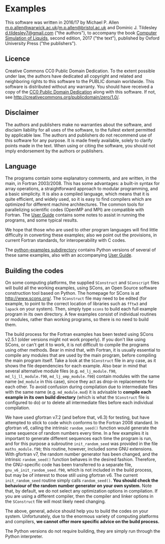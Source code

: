 # Examples
This software was written in 2016/17
by Michael P. Allen <m.p.allen@warwick.ac.uk>/<m.p.allen@bristol.ac.uk>
and Dominic J. Tildesley <d.tildesley7@gmail.com> ("the authors"),
to accompany the book
[Computer Simulation of Liquids](https://global.oup.com/academic/product/computer-simulation-of-liquids-9780198803201),
second edition, 2017 ("the text"),
published by Oxford University Press ("the publishers").

## Licence
Creative Commons CC0 Public Domain Dedication.
To the extent possible under law, the authors have dedicated all copyright and related
and neighboring rights to this software to the PUBLIC domain worldwide.
This software is distributed without any warranty.
You should have received a copy of the
[CC0 Public Domain Dedication](./COPYING.txt)
along with this software.
If not, see <http://creativecommons.org/publicdomain/zero/1.0/>.

## Disclaimer
The authors and publishers make no warranties about the software, and disclaim liability
for all uses of the software, to the fullest extent permitted by applicable law.
The authors and publishers do not recommend use of this software for any purpose.
It is made freely available, solely to clarify points made in the text.
When using or citing the software, you should not imply endorsement by the authors or publishers.

## Language
The programs contain some explanatory comments,
and are written, in the main, in Fortran 2003/2008.
This has some advantages: a built-in syntax for array operations,
a straightforward approach to modular programming, and a basic simplicity.
It is also a compiled language, which means that it is quite efficient,
and widely used, so it is easy to find compilers which are
optimized for different machine architectures.
The common tools for parallelizing scientific codes (OpenMP and MPI)
are compatible with Fortran.
The [User Guide](./GUIDE.md) contains some notes to assist in running the programs,
and some typical results.

We hope that those who are used to other program languages
will find little difficulty in converting these examples;
also we point out the provisions, in current Fortran standards,
for interoperability with C codes.

The [python-examples subdirectory](./python_examples) contains Python versions
of several of these same examples, also with an accompanying
[User Guide](./python_examples/GUIDE.md).

## Building the codes
On some computing platforms,
the supplied `SConstruct` and `SConscript` files will build all the working examples,
using SCons, an Open Source software construction tool based on Python.
The homepage for SCons is at <http://www.scons.org/>.
The `SConstruct` file may need to be edited
(for example, to point to the correct location of libraries
such as `fftw3` and `lapack` on your system).
Then, simply type `scons` to build each full example program in its own directory.
A few examples consist of individual routines or modules,
rather than working programs,
so there is no need to build them.

The build process for the Fortran examples has been tested using SCons v2.5.1
(older versions might not work properly).
If you don't like using SCons, or can't get it to work,
it is not difficult to compile the programs using other methods.
Bear in mind that, with Fortran, it is usually essential to compile any
modules that are used by the main program, before compiling the main program itself.
Take a look at the `SConstruct` file in any case,
as it shows the file dependencies for each example.
Also bear in mind that several alternative module files
(e.g. `md_lj_module.f90`, `md_lj_ll_module.f90`, `md_lj_omp_module.f90`)
contain modules with the same name (`md_module` in this case),
since they act as drop-in replacements for each other.
To avoid confusion during compilation due to intermediate files with the same name
(e.g. `md_module.mod`)
it is advisable to __compile each example in its own build directory__
(which is what the `SConstruct` file is configured to do)
or to delete all intermediate files before each individual compilation.

We have used gfortran v7.2 (and before that, v6.3) for testing,
but have attempted to stick to code which conforms to the Fortran 2008 standard.
In gfortran v6, calling the intrinsic `random_seed()` function would
generate the same sequence of random numbers every time.
In a few examples it is important to generate different sequences each time the program is run,
and for this purpose a subroutine `init_random_seed` was provided in the file `maths_module.f90`;
this routine, however, included some GNU extensions.
With gfortran v7, the random number generator has been changed,
and the intrinsic `random_seed()` function behaves in the desired fashion.
Therefore, the GNU-specific code has been transferred to a separate file, `gnu_v6_init_random_seed.f90`,
which is not included in the build process,
but may be of interest to those still using gfortran v6.
The current `init_random_seed` routine simply calls `random_seed()`.
__You should check the behaviour of the random number generator on your own system.__
Note that, by default, we do not select any optimization options in compilation.
If you are using a different compiler,
then the compiler and linker options in the `SConstruct` file will most likely need changing.

The above, general, advice should help you to build the codes on your system.
Unfortunately, due to the enormous variety of computing platforms and compilers,
__we cannot offer more specific advice on the build process.__

The Python versions do not require building, they are simply run through the Python interpreter.
